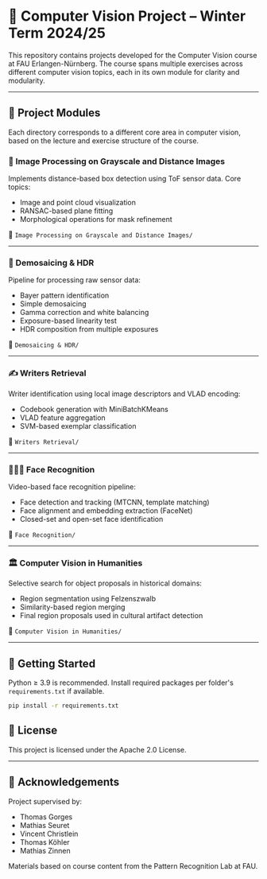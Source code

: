# 📸 Computer Vision Project – Winter Term 2024/25

This repository contains projects developed for the Computer Vision course at FAU Erlangen-Nürnberg. The course spans multiple exercises across different computer vision topics, each in its own module for clarity and modularity.

---

## 📁 Project Modules

Each directory corresponds to a different core area in computer vision, based on the lecture and exercise structure of the course.

### 🔬 Image Processing on Grayscale and Distance Images
Implements distance-based box detection using ToF sensor data. Core topics:
- Image and point cloud visualization
- RANSAC-based plane fitting
- Morphological operations for mask refinement

📁 `Image Processing on Grayscale and Distance Images/`

---

### 🎨 Demosaicing & HDR
Pipeline for processing raw sensor data:
- Bayer pattern identification
- Simple demosaicing
- Gamma correction and white balancing
- Exposure-based linearity test
- HDR composition from multiple exposures

📁 `Demosaicing & HDR/`

---

### ✍️ Writers Retrieval
Writer identification using local image descriptors and VLAD encoding:
- Codebook generation with MiniBatchKMeans
- VLAD feature aggregation
- SVM-based exemplar classification

📁 `Writers Retrieval/`

---

### 🧑‍🤝‍🧑 Face Recognition
Video-based face recognition pipeline:
- Face detection and tracking (MTCNN, template matching)
- Face alignment and embedding extraction (FaceNet)
- Closed-set and open-set face identification

📁 `Face Recognition/`

---

### 🏛️ Computer Vision in Humanities
Selective search for object proposals in historical domains:
- Region segmentation using Felzenszwalb
- Similarity-based region merging
- Final region proposals used in cultural artifact detection

📁 `Computer Vision in Humanities/`

---

## 🚀 Getting Started

Python ≥ 3.9 is recommended. Install required packages per folder's `requirements.txt` if available.

```bash
pip install -r requirements.txt
```

## 📜 License

This project is licensed under the Apache 2.0 License.

---

## 🤝 Acknowledgements

Project supervised by:
- Thomas Gorges
- Mathias Seuret
- Vincent Christlein
- Thomas Köhler
- Mathias Zinnen

Materials based on course content from the Pattern Recognition Lab at FAU.
